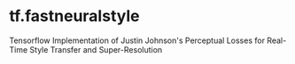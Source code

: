 # tf.fastneuralstyle
Tensorflow Implementation of Justin Johnson's Perceptual Losses for Real-Time Style Transfer and Super-Resolution
